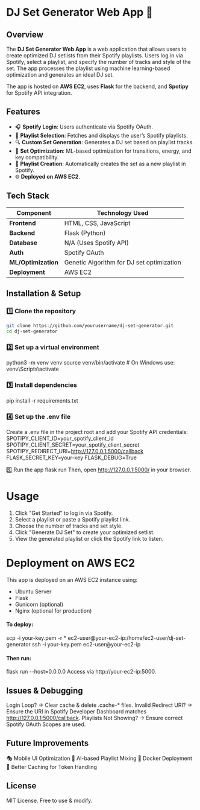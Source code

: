 # DJ Set Generator Web App 🎵

## Overview
The **DJ Set Generator Web App** is a web application that allows users to create optimized DJ setlists from their Spotify playlists. Users log in via Spotify, select a playlist, and specify the number of tracks and style of the set. The app processes the playlist using machine learning-based optimization and generates an ideal DJ set.

The app is hosted on **AWS EC2**, uses **Flask** for the backend, and **Spotipy** for Spotify API integration.

## Features
- 🎧 **Spotify Login**: Users authenticate via Spotify OAuth.
- 📜 **Playlist Selection**: Fetches and displays the user’s Spotify playlists.
- 🔍 **Custom Set Generation**: Generates a DJ set based on playlist tracks.
- 🎼 **Set Optimization**: ML-based optimization for transitions, energy, and key compatibility.
- 🎵 **Playlist Creation**: Automatically creates the set as a new playlist in Spotify.
- 🌐 **Deployed on AWS EC2**.

## Tech Stack
| Component       | Technology Used |
|----------------|----------------|
| **Frontend**   | HTML, CSS, JavaScript |
| **Backend**    | Flask (Python) |
| **Database**   | N/A (Uses Spotify API) |
| **Auth**       | Spotify OAuth |
| **ML/Optimization** | Genetic Algorithm for DJ set optimization |
| **Deployment** | AWS EC2 |

## Installation & Setup
### 1️⃣ Clone the repository


```bash
git clone https://github.com/yourusername/dj-set-generator.git
cd dj-set-generator
```

### 2️⃣ Set up a virtual environment
python3 -m venv venv
source venv/bin/activate  # On Windows use: venv\Scripts\activate


### 3️⃣ Install dependencies
pip install -r requirements.txt

### 4️⃣ Set up the .env file
Create a .env file in the project root and add your Spotify API credentials:
SPOTIPY_CLIENT_ID=your_spotify_client_id
SPOTIPY_CLIENT_SECRET=your_spotify_client_secret
SPOTIPY_REDIRECT_URI=http://127.0.0.1:5000/callback
FLASK_SECRET_KEY=your-key
FLASK_DEBUG=True

5️⃣ Run the app
flask run
Then, open http://127.0.0.1:5000/ in your browser.

# Usage
1. Click "Get Started" to log in via Spotify.
2. Select a playlist or paste a Spotify playlist link.
3. Choose the number of tracks and set style.
4. Click "Generate DJ Set" to create your optimized setlist.
5. View the generated playlist or click the Spotify link to listen.

# Deployment on AWS EC2
This app is deployed on an AWS EC2 instance using:
- Ubuntu Server
- Flask
- Gunicorn (optional)
- Nginx (optional for production)

  
#### To deploy:
scp -i your-key.pem -r * ec2-user@your-ec2-ip:/home/ec2-user/dj-set-generator
ssh -i your-key.pem ec2-user@your-ec2-ip

#### Then run:
flask run --host=0.0.0.0
Access via http://your-ec2-ip:5000.

## Issues & Debugging
Login Loop? → Clear cache & delete .cache-* files.
Invalid Redirect URI? → Ensure the URI in Spotify Developer Dashboard matches http://127.0.0.1:5000/callback.
Playlists Not Showing? → Ensure correct Spotify OAuth Scopes are used.

## Future Improvements
🎭 Mobile UI Optimization
🤖 AI-based Playlist Mixing
🚀 Docker Deployment
🔄 Better Caching for Token Handling

## License
MIT License. Free to use & modify.



